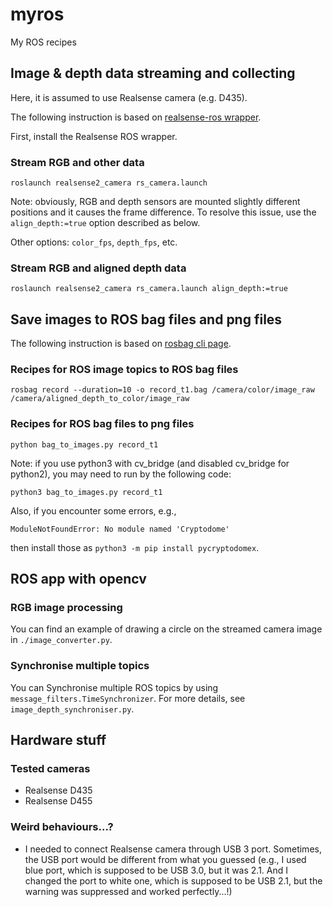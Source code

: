 # myros
My ROS recipes


## Image & depth data streaming and collecting

Here, it is assumed to use Realsense camera (e.g. D435).

The following instruction is based on 
[realsense-ros wrapper](https://github.com/IntelRealSense/realsense-ros).

First, install the Realsense ROS wrapper.


### Stream RGB and other data
```
roslaunch realsense2_camera rs_camera.launch
```

Note: obviously, RGB and depth sensors are mounted slightly different positions and it causes the frame difference.
To resolve this issue, use the `align_depth:=true` option described as below.

Other options: `color_fps`, `depth_fps`, etc.

<!-- **NOTICE: high fps may stop the computer. It is recommended you to designate low fps as below.** -->

### Stream RGB and aligned depth data
```
roslaunch realsense2_camera rs_camera.launch align_depth:=true
```


## Save images to ROS bag files and png files
The following instruction is based on 
[rosbag cli page](http://wiki.ros.org/rosbag/Commandline).

### Recipes for ROS image topics to ROS bag files
```
rosbag record --duration=10 -o record_t1.bag /camera/color/image_raw /camera/aligned_depth_to_color/image_raw
```

### Recipes for ROS bag files to png files
```
python bag_to_images.py record_t1
```
Note: if you use python3 with cv_bridge (and disabled cv_bridge for python2),
you may need to run by the following code:

```
python3 bag_to_images.py record_t1
```

Also, if you encounter some errors, e.g., 
```
ModuleNotFoundError: No module named 'Cryptodome'
```
then install those as `python3 -m pip install pycryptodomex`.

## ROS app with opencv
### RGB image processing
You can find an example of drawing a circle on the streamed camera image in `./image_converter.py`.

### Synchronise multiple topics
You can Synchronise multiple ROS topics by using `message_filters.TimeSynchronizer`.
For more details, see `image_depth_synchroniser.py`.


## Hardware stuff
### Tested cameras
- Realsense D435
- Realsense D455

### Weird behaviours...?
- I needed to connect Realsense camera through USB 3 port. Sometimes, the USB port would be different from what you guessed (e.g., I used blue port, which is supposed to be USB 3.0, but it was 2.1. And I changed the port to white one, which is supposed to be USB 2.1, but the warning was suppressed and worked perfectly...!)
